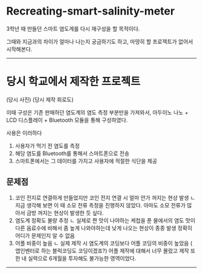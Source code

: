 # Recreating-smart-salinity-meter

3학년 때 만들던 스마트 염도계를 다시 재구성을 할 목적이다.

그때와 지금과의 차이가 얼마나 나는지 궁금하기도 하고, 마땅히 할 프로젝트가 없어서 시작해본다.

----
# 당시 학교에서 제작한 프로젝트
(당시 사진) (당시 제작 회로도)

이때 구성은 기존 판매하던 염도계의 염도 측정 부분만을 가져와서, 아두이노 나노 + LCD 디스플레이 + Bluetooth 모듈을 통해 구성하였다.

사용은 이러하다
1. 사용자가 먹기 전 염도를 측정
2. 해당 염도를 Bluetooth를 통해서 스마트폰으로 전송
3. 스마트폰에서는 그 데이터를 가지고 사용자에 적절한 식단을 제공


## 문제점
1. 코인 전지로 연결하게 만들었지만 코인 전지 연결 시 얼마 안가 꺼지는 현상 발생
   ㄴ 지금 생각해 보면 이 때 소모 전류 측정을 진행하지 않았다. 아마도 소모 전류가 많아서 금방 꺼지는 현상이 발생한 듯 싶다.
2. 염도계 정확도 불량 추정 
   ㄴ 실제로 짠 맛이 나야하는 케첩을 푼 물에서의 염도 맛이 다른 음료수에 비해서 좀 높게 나와야하는데 낮게 나오는 현상이 종종 발생
      정확히 어디가 문제인지 알 수 없음
3. 어플 비중이 높음
   ㄴ 실제 제작 시 염도계의 코딩보다 어플 코딩의 비중이 높았음 ( 앱인벤터로 하는 블럭코딩도 코딩이겠죠?)
      어플 제작에 대해서 너무 몰랐고 제작 또한 내 실력으로 6개월을 투자해도 불가능한 영역이었다.

----

